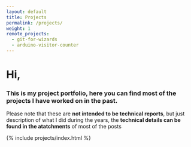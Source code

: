 ```yaml
---
layout: default
title: Projects
permalink: /projects/
weight: 1
remote_projects: 
  - git-for-wizards
  - arduino-visitor-counter
---
```


<!-- Google tag (gtag.js) -->
<script async src="https://www.googletagmanager.com/gtag/js?id=G-D6K1WDDD7F"></script>
<script>
  window.dataLayer = window.dataLayer || [];
  function gtag(){dataLayer.push(arguments);}
  gtag('js', new Date());

  gtag('config', 'G-D6K1WDDD7F');
</script>

# Hi,
### This is my project portfolio, here you can find most of the projects I have worked on in the past.

Please note that these are **not intended to be technical reports**, but just description of what I did during the years, the **technical details can be found in the atatchments** of most of the posts

{% include projects/index.html %}